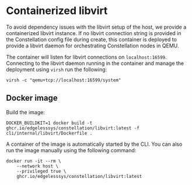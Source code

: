 # Containerized libvirt

To avoid dependency issues with the libvirt setup of the host, we provide a containerized libvirt instance.
If no libvirt connection string is provided in the Constellation config file during create,
this container is deployed to provide a libvirt daemon for orchestrating Constellation nodes in QEMU.

The container will listen for libvirt connections on `localhost:16599`.
Connecting to the libvirt daemon running in the container and manage the deployment using `virsh` run the following:

```shell
virsh -c "qemu+tcp://localhost:16599/system"
```

## Docker image

Build the image:

```shell
DOCKER_BUILDKIT=1 docker build -t ghcr.io/edgelesssys/constellation/libvirt:latest -f cli/internal/libvirt/Dockerfile .
```

A container of the image is automatically started by the CLI.
You can also run the image manually using the following command:

```shell
docker run -it --rm \
    --network host \
    --privileged true \
    ghcr.io/edgelesssys/constellation/libvirt:latest
```
